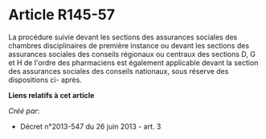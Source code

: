 # Article R145-57

La procédure suivie devant les sections des assurances sociales des chambres disciplinaires de première instance ou devant
les sections des assurances sociales des conseils régionaux ou centraux des sections D, G et H de l'ordre des pharmaciens est
également applicable devant la section des assurances sociales des conseils nationaux, sous réserve des dispositions ci-
après.

**Liens relatifs à cet article**

_Créé par_:

  - Décret n°2013-547 du 26 juin 2013 - art. 3
